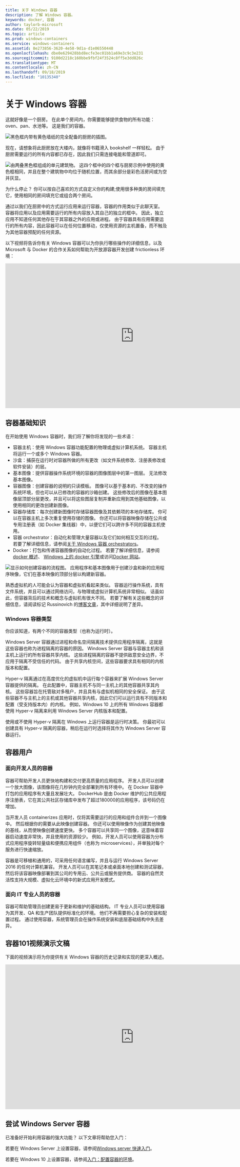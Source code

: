```yaml
---
title: 关于 Windows 容器
description: 了解 Windows 容器。
keywords: docker, 容器
author: taylorb-microsoft
ms.date: 05/22/2019
ms.topic: article
ms.prod: windows-containers
ms.service: windows-containers
ms.assetid: 8e273856-3620-4e58-9d1a-d1e06550448
ms.openlocfilehash: dbe0e629428bbd8ecfe3ec01bb1a69e3c9c3e231
ms.sourcegitcommit: 9100d2218c160bbe9fbf24f3524c8ff5e3dd826c
ms.translationtype: MT
ms.contentlocale: zh-CN
ms.lasthandoff: 09/18/2019
ms.locfileid: "10135340"
---
```

# <a name="about-windows-containers"></a>关于 Windows 容器

这就好像是一个厨房。 在此单个房间内，你需要能够提供食物的所有功能： oven、pan、水池等。 这是我们的容器。

![黑色框内带有黄色墙纸的完全配备的厨房的插图。](media/box1.png)

现在，请想象将此厨房放在大楼内，就像将书籍滑入 bookshelf 一样轻松。 由于厨房需要运行的所有内容都已存在，因此我们只需连接电能和管道即可。

![由两叠黑色框组成的单元建筑物。 这四个框中的四个框与厨房示例中使用的黄色框相同，并且在整个建筑物中均位于随机位置，而其余部分是彩色活房间或为空并灰显。](media/apartment.png)

为什么停止？ 你可以按自己喜欢的方式自定义你的构建;使用很多种类的房间填充它，使用相同的房间填充它或组合两个房间。

通过以我们在厨房中的方式运行应用来运行容器，容器的作用类似于此聊天室。 容器将应用以及应用需要运行的所有内容放入其自己的独立的框中。 因此，独立应用不知道任何其他存在于其容器之外的应用或进程。 由于容器具有应用需要运行的所有内容，因此容器可以在任何位置移动，仅使用资源的主机置备，而不触及为其他容器预配的任何资源。

以下视频将告诉你有关 Windows 容器可以为你执行哪些操作的详细信息，以及 Microsoft 与 Docker 的合作关系如何帮助为开放源容器开发创建 frictionless 环境：

<iframe width="800" height="450" src="https://www.youtube.com/embed/Ryx3o0rD5lY" frameborder="0" allow="accelerometer; autoplay; encrypted-media; gyroscope; picture-in-picture" allowfullscreen></iframe>

## <a name="container-fundamentals"></a>容器基础知识

在开始使用 Windows 容器时，我们将了解你将发现的一些术语：

- 容器主机：使用 Windows 容器功能配置的物理或虚拟计算机系统。 容器主机将运行一个或多个 Windows 容器。
- 沙盒：捕获在运行时对容器所做的所有更改（如文件系统修改、注册表修改或软件安装）的层。
- 基本图像：提供容器操作系统环境的容器的图像图层中的第一图层。 无法修改基本图像。
- 容器图像：创建容器的说明的只读模板。 图像可以基于基本的、不改变的操作系统环境，但也可以从已修改的容器的沙箱创建。 这些修改后的图像在基本图像层顶部分层更改，并且可以将这些图层复制并重新应用到其他基础图像，以使用相同的更改创建新图像。
- 容器存储库：每次创建新图像时存储容器图像及其依赖项的本地存储库。 你可以在容器主机上多次重复使用存储的图像。 你还可以将容器映像存储在公共或专用注册表（如 Docker 集线器）中，以便它们可以跨许多不同的容器主机使用。
- 容器 orchestrator：自动化和管理大量容器以及它们如何相互交互的过程。 若要了解详细信息，请参阅[关于 Windows 容器 orchestrators](overview-container-orchestrators.md)。
- Docker：打包和传递容器图像的自动化过程。 若要了解详细信息，请参阅[docker 概述](docker-overview.md)、 [Windows 上的 docker 引擎](../manage-docker/configure-docker-daemon.md)或访问[Docker 网站](https://www.docker.com)。

![显示如何创建容器的流程图。 应用程序和基本图像用于创建沙盒和新的应用程序映像，它们在基本映像的顶部分层以构建新容器。](media/containerfund.png)

熟悉虚拟机的人可能会认为容器和虚拟机看起来类似。 容器运行操作系统，具有文件系统，并且可以通过网络访问，与物理或虚拟计算机系统非常相似。 话虽如此，但容器背后的技术和概念与虚拟机有很大不同。 若要了解有关这些概念的详细信息，请阅读标记 Russinovich 的[博客文章](https://azure.microsoft.com/blog/containers-docker-windows-and-trends/)，其中详细说明了差异。

### <a name="windows-container-types"></a>Windows 容器类型

你应该知道，有两个不同的容器类型（也称为运行时）。

Windows Server 容器通过进程和命名空间隔离技术提供应用程序隔离，这就是这些容器也称为进程隔离的容器的原因。 Windows Server 容器与容器主机和该主机上运行的所有容器共享内核。 这些进程隔离的容器不提供敌意安全边界，不应用于隔离不受信任的代码。 由于共享内核空间，这些容器要求具有相同的内核版本和配置。

Hyper-v 隔离通过在高度优化的虚拟机中运行每个容器来扩展 Windows Server 容器提供的隔离。 在此配置中，容器主机不与同一主机上的其他容器共享其内核。 这些容器旨在托管敌对多租户，并且具有与虚拟机相同的安全保证。 由于这些容器不与主机上的主机或其他容器共享内核，因此它们可以运行具有不同版本和配置（受支持版本内）的内核。 例如，Windows 10 上的所有 Windows 容器都使用 Hyper-v 隔离来利用 Windows Server 内核版本和配置。

使用或不使用 Hyper-v 隔离在 Windows 上运行容器是运行时决策。 你最初可以创建具有 Hyper-v 隔离的容器，稍后在运行时选择将其作为 Windows Server 容器运行。

## <a name="container-users"></a>容器用户

### <a name="containers-for-developers"></a>面向开发人员的容器

容器可帮助开发人员更快地构建和交付更高质量的应用程序。 开发人员可以创建一个放大图像，该图像将在几秒钟内完全部署到所有环境中。 在 Docker 容器中打包的应用程序有大量且发展壮大。 DockerHub 是由 Docker 维护的公共应用程序注册表，它在其公共社区存储库中发布了超过180000的应用程序，该号码仍在增加。

当开发人员 containerizes 应用时，仅将其需要运行的应用和组件合并到一个图像中。 然后根据你的需要从此映像创建容器。 你还可以使用映像作为创建其他映像的基线，从而使映像创建速度更快。 多个容器可以共享同一个图像，这意味着容器启动速度非常快，并且使用的资源较少。 例如，开发人员可以使用容器为分布式应用程序旋转轻量级和便携应用组件（也称为 microservices），并单独对每个服务进行快速缩放。

容器是可移植和通用的，可采用任何语言编写，并且与运行 Windows Server 2016 的任何计算机兼容。 开发人员可以在其笔记本或桌面本地创建和测试容器，然后将该容器映像部署到其公司的专用云、公共云或服务提供商。 容器的自然灵活性支持大规模、虚拟化云环境中的新式应用开发模式。

### <a name="containers-for-it-professionals"></a>面向 IT 专业人员的容器

容器可帮助管理员创建更易于更新和维护的基础结构。 IT 专业人员可以使用容器为其开发、QA 和生产团队提供标准化的环境。 他们不再需要担心复杂的安装和配置过程。 通过使用容器，系统管理员会在操作系统安装和底层基础结构中失去差异。

## <a name="containers-101-video-presentation"></a>容器101视频演示文稿

下面的视频演示将为你提供有关 Windows 容器的历史记录和实现的更深入概述。

<iframe src="https://channel9.msdn.com/Blogs/containers/Containers-101-with-Microsoft-and-Docker/player" width="800" height="450" allowFullScreen="true" frameBorder="0" scrolling="no"></iframe>

## <a name="try-windows-server-containers"></a>尝试 Windows Server 容器

已准备好开始利用容器的强大功能？ 以下文章将帮助您入门：

若要在 Windows Server 上设置容器，请参阅[Windows server 快速入门](../quick-start/quick-start-windows-server.md)。

若要在 Windows 10 上设置容器，请参阅[入门：配置容器的环境](../quick-start/set-up-environment.md?tabs=Windows-10-Client)。